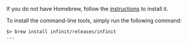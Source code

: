 <p>If you do not have Homebrew, follow the <a href="http://brew.sh" target="_blank">instructions</a> to install it.</p>

<p>To install the command-line tools, simply run the following command:</p>

<pre><code>$> brew install infinit/releases/infinit
...</code></pre>

